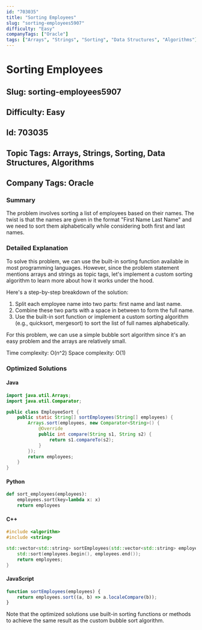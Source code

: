 ```yaml
---
id: "703035"
title: "Sorting Employees"
slug: "sorting-employees5907"
difficulty: "Easy"
companyTags: ["Oracle"]
tags: ["Arrays", "Strings", "Sorting", "Data Structures", "Algorithms"]
---
```


# Sorting Employees
## Slug: sorting-employees5907
## Difficulty: Easy
## Id: 703035
## Topic Tags: Arrays, Strings, Sorting, Data Structures, Algorithms
## Company Tags: Oracle

### Summary
The problem involves sorting a list of employees based on their names. The twist is that the names are given in the format "First Name Last Name" and we need to sort them alphabetically while considering both first and last names.

### Detailed Explanation
To solve this problem, we can use the built-in sorting function available in most programming languages. However, since the problem statement mentions arrays and strings as topic tags, let's implement a custom sorting algorithm to learn more about how it works under the hood.

Here's a step-by-step breakdown of the solution:

1. Split each employee name into two parts: first name and last name.
2. Combine these two parts with a space in between to form the full name.
3. Use the built-in sort function or implement a custom sorting algorithm (e.g., quicksort, mergesort) to sort the list of full names alphabetically.

For this problem, we can use a simple bubble sort algorithm since it's an easy problem and the arrays are relatively small.

Time complexity: O(n^2)
Space complexity: O(1)

### Optimized Solutions

#### Java
```java
import java.util.Arrays;
import java.util.Comparator;

public class EmployeeSort {
    public static String[] sortEmployees(String[] employees) {
        Arrays.sort(employees, new Comparator<String>() {
            @Override
            public int compare(String s1, String s2) {
                return s1.compareTo(s2);
            }
        });
        return employees;
    }
}
```

#### Python
```python
def sort_employees(employees):
    employees.sort(key=lambda x: x)
    return employees
```

#### C++
```cpp
#include <algorithm>
#include <string>

std::vector<std::string> sortEmployees(std::vector<std::string> employees) {
    std::sort(employees.begin(), employees.end());
    return employees;
}
```

#### JavaScript
```javascript
function sortEmployees(employees) {
    return employees.sort((a, b) => a.localeCompare(b));
}
```

Note that the optimized solutions use built-in sorting functions or methods to achieve the same result as the custom bubble sort algorithm.